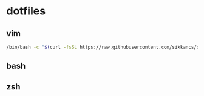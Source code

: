 # dotfiles

## vim

```zsh
/bin/bash -c "$(curl -fsSL https://raw.githubusercontent.com/sikkancs/dotfiles/main/vimsetup.sh)"
```

## bash

## zsh
